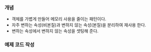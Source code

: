 ### 개념

* 객체를 가볍게 만들어 메모리 사용을 줄이는 패턴이다.
* 자주 변하는 속성(비본질)과 변하지 않는 속성(본질)을 분리하여 재사용 한다.
* 변하는 속성에서 변하지 않는 속성을 셋팅해 준다.

### 예제 코드 작성